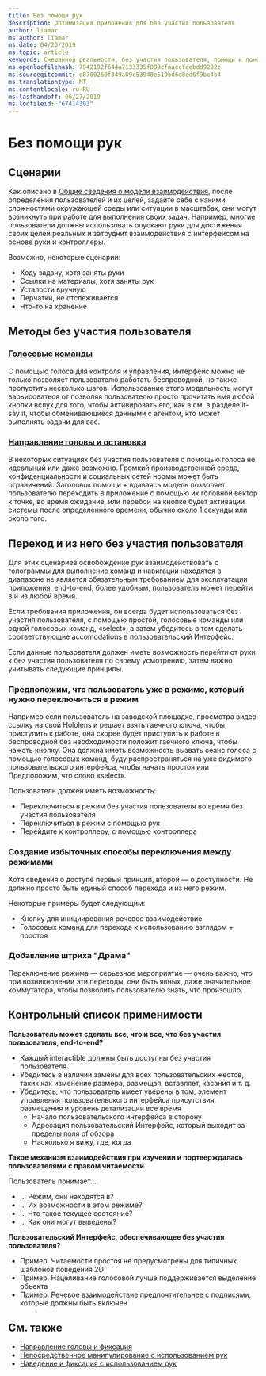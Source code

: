 ```yaml
---
title: Без помощи рук
description: Оптимизация приложения для без участия пользователя
author: liamar
ms.author: liamar
ms.date: 04/20/2019
ms.topic: article
keywords: Смешанной реальности, без участия пользователя, помощи и помощи, предназначенных для взаимодействия с разработки
ms.openlocfilehash: 7942192f644a7133335f089cfaaccfaebdd9292e
ms.sourcegitcommit: d8700260f349a09c53948e519bd6d8ed6f9bc4b4
ms.translationtype: MT
ms.contentlocale: ru-RU
ms.lasthandoff: 06/27/2019
ms.locfileid: "67414393"
---
```

# <a name="hands-free"></a>Без помощи рук



## <a name="scenarios"></a>Сценарии

Как описано в [Общие сведения о модели взаимодействия](interaction-fundamentals.md), после определения пользователей и их целей, задайте себе с какими сложностями окружающей среды или ситуации в масштабах, они могут возникнуть при работе для выполнения своих задач. Например, многие пользователи должны использовать опускают руки для достижения своих целей реальных и затруднит взаимодействия с интерфейсом на основе руки и контроллеры. 

Возможно, некоторые сценарии: 
* Ходу задачу, хотя заняты руки
* Ссылки на материалы, хотя заняты рук
* Усталости вручную
* Перчатки, не отслеживается
* Что-то на хранение


## <a name="hands-free-modalities"></a>Методы без участия пользователя

### <a name="voice-commandingvoice-designmd"></a>[Голосовые команды](voice-design.md)

С помощью голоса для контроля и управления, интерфейс можно не только позволяет пользователю работать беспроводной, но также пропустить несколько шагов. Использование этого модальность могут варьироваться от позволяя пользователю просто прочитать имя любой кнопки вслух для того, чтобы активировать его, как в см. в разделе it-say it, чтобы обменивающиеся данными с агентом, кто может выполнять задачи для вас.



### <a name="head-gaze-and-dwellgaze-and-dwellmd"></a>[Направление головы и остановка](gaze-and-dwell.md)

В некоторых ситуациях без участия пользователя с помощью голоса не идеальный или даже возможно. Громкий производственной среде, конфиденциальности и социальных сетей нормы может быть ограничений. Заголовок помощи + вдаваясь модель позволяет пользователю переходить в приложение с помощью их головной вектор к точке, во время ожидание, или перебои на кнопке будет активации системы после определенного времени, обычно около 1 секунды или около того. 


## <a name="transitioning-in-and-out-of-hands-free"></a>Переход и из него без участия пользователя

Для этих сценариев освобождение рук взаимодействовать с голограммы для выполнение команд и навигации находятся в диапазоне не является обязательным требованием для эксплуатации приложения, end-to-end, более удобным, пользователь может перейти в и из любой время. 

Если требования приложения, он всегда будет использоваться без участия пользователя, с помощью простой, голосовые команды или одной голосовых команд, «select», а затем убедитесь в том сделать соответствующие accomodations в пользовательский Интерфейс. 

Если данные пользователя должен иметь возможность перейти от руки к без участия пользователя по своему усмотрению, затем важно учитывать следующие принципы.

### <a name="assume-the-user-is-already-in-the-mode-that-they-want-to-switch-to"></a>Предположим, что пользователь уже в режиме, который нужно переключиться в режим
Например если пользователь на заводской площадке, просмотра видео ссылку на свой Hololens и решает взять гаечного ключа, чтобы приступить к работе, она скорее будет приступить к работе в беспроводной без необходимости положит гаечного ключа, чтобы нажать кнопку. Она должна иметь возможность вызвать сеанс голоса с помощью голосовых команд, буду распространяться на уже видимого пользовательского интерфейса, чтобы начать простоя или Предположим, что слово «select».

Пользователь должен иметь возможность: 
* Переключиться в режим без участия пользователя во время без участия пользователя
* Переключиться в режим с помощью рук
* Перейдите к контроллеру, с помощью контроллера 

### <a name="create-redundant-ways-to-switch-modes"></a>Создание избыточных способы переключения между режимами
Хотя сведения о доступе первый принцип, второй — о доступности. Не должно просто быть единый способ перехода и из него режим. 

Некоторые примеры будет следующим: 
* Кнопку для инициирования речевое взаимодействие
* Голосовых команд для перехода к использованию взглядом + простоя

### <a name="add-a-dash-of-drama"></a>Добавление штриха "Драма"
Переключение режима — серьезное мероприятие — очень важно, что при возникновении эти переходы, они быть явных, даже значительное коммутатора, чтобы позволить пользователю знать, что произошло. 


## <a name="usability-checklist"></a>Контрольный список применимости

**Пользователь может сделать все, что и все, что без участия пользователя, end-to-end?**
* Каждый interactible должны быть доступны без участия пользователя
* Убедитесь в наличии замены для всех пользовательских жестов, таких как изменение размера, размещая, вставляет, касания и т. д.
* Убедитесь, что пользователь имеет уверены в том, элемент управления пользовательского интерфейса присутствия, размещения и уровень детализации все время
    * Начало пользовательского интерфейса в сторону
    * Адресация пользовательский Интерфейс, который выходит за пределы поля of обзора
    * Насколько я вижу, где, когда

**Такое механизм взаимодействия при изучении и подтверждалась пользователями с правом читаемости**

Пользователь понимает...
* ... Режим, они находятся в?
* ... Их возможности в этом режиме?
* ... Что такое текущее состояние?
* ... Как они могут выведены?
    
**Пользовательский Интерфейс, обеспечивающее без участия пользователя?**   

* Пример. Читаемости простоя не предусмотрены для типичных шаблонов поведения 2D
* Пример. Нацеливание голосовой лучше поддерживается выделение объекта
* Пример. Речевое взаимодействие предпочтительнее с подписями, которые должны быть включен


## <a name="see-also"></a>См. также
* [Направление головы и фиксация](gaze-and-commit.md)
* [Непосредственное манипулирование с использованием рук](direct-manipulation.md)
* [Наведение и фиксация с использованием рук](point-and-commit.md)
